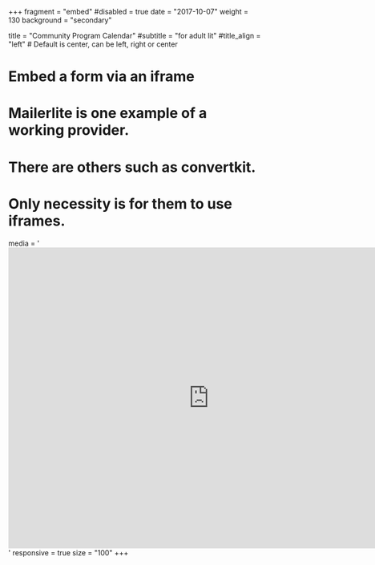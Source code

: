 +++
fragment = "embed"
#disabled = true
date = "2017-10-07"
weight = 130
background = "secondary"

title = "Community Program Calendar"
#subtitle = "for adult lit"
#title_align = "left" # Default is center, can be left, right or center

# Embed a form via an iframe
# Mailerlite is one example of a working provider.
# There are others such as convertkit.
# Only necessity is for them to use iframes.
media = '<iframe src="https://calendar.google.com/calendar/embed?height=600&amp;wkst=1&amp;bgcolor=%235bcbf5&amp;ctz=America%2FToronto&amp;src=Y183YWgwZXVndDVscmhjNmlmNHFyOGUzbGVkMEBncm91cC5jYWxlbmRhci5nb29nbGUuY29t&amp;src=Y19hajR0bzZxZWtwMDBxdTk5YzRmYTlmYTBla0Bncm91cC5jYWxlbmRhci5nb29nbGUuY29t&amp;src=Y18wc21iYnNsbGdwMzAwc2YyYnA1aWl0dG41OEBncm91cC5jYWxlbmRhci5nb29nbGUuY29t&amp;src=Y19ubm9pYXIzZjZqOXYwbHU3ZmhnYXZjZzE2c0Bncm91cC5jYWxlbmRhci5nb29nbGUuY29t&amp;src=Y19wb2QxOTd0bXF2cjZxNDBkZHE2Y2tzdG1kNEBncm91cC5jYWxlbmRhci5nb29nbGUuY29t&amp;src=Y19nMDllaWRnNDU0YmdvbTdqNmpqajVqYTZsY0Bncm91cC5jYWxlbmRhci5nb29nbGUuY29t&amp;src=Y19jczlmOW01dnY0MzljNXZnaG0xcWJmbjlsOEBncm91cC5jYWxlbmRhci5nb29nbGUuY29t&amp;src=Y180cW9rMXI5a2hnbnViOGUxMTZqYThlNHNpZ0Bncm91cC5jYWxlbmRhci5nb29nbGUuY29t&amp;src=Y192ZTFqYWJxbTgxaHRkc3NtbXVvam5wa2V1a0Bncm91cC5jYWxlbmRhci5nb29nbGUuY29t&amp;src=Y190aTFmaGkxZTZzamNzNjB2cm51aW5zdXJtb0Bncm91cC5jYWxlbmRhci5nb29nbGUuY29t&amp;src=Y183dGxmNDBjM3F1ajMwNXNpZm5vM2x1YzVqNEBncm91cC5jYWxlbmRhci5nb29nbGUuY29t&amp;src=Y19kNzFyMzhpdHAzZmlpOG1vN2tuZ21oZ282OEBncm91cC5jYWxlbmRhci5nb29nbGUuY29t&amp;src=Y19jOGgxYzYxMzExZ2w0NzFocmNlMjRwYWo4MEBncm91cC5jYWxlbmRhci5nb29nbGUuY29t&amp;src=Y180MG4xc2FzdHNiZjMwM3RqdDA3a201dTQxNEBncm91cC5jYWxlbmRhci5nb29nbGUuY29t&amp;src=Y19idmU4MW1sYTE2N3R1ZGpraTg3dDVsNGVja0Bncm91cC5jYWxlbmRhci5nb29nbGUuY29t&amp;src=Y19jbWtydGkybDdtMDBlMWNqazlldHBhMThxMEBncm91cC5jYWxlbmRhci5nb29nbGUuY29t&amp;src=Y19vNm9yNmluc2Y2MjhpcnFocmc5YWhycnE2a0Bncm91cC5jYWxlbmRhci5nb29nbGUuY29t&amp;src=Y19hMDBhYTA1cnE2aWlnZWZzdDFvYnFmZTY0c0Bncm91cC5jYWxlbmRhci5nb29nbGUuY29t&amp;src=Y19iMTZwbTFkMXU3b2pxYzFsNW5zY2g3YWpoa0Bncm91cC5jYWxlbmRhci5nb29nbGUuY29t&amp;src=Y18ya2NvZjFzbW0xZWlibTAyZjM5MjdvbTRoZ0Bncm91cC5jYWxlbmRhci5nb29nbGUuY29t&amp;src=Y18wcDhwNGt0bDZlamxqMHZsdWZoazNrZ2ZwOEBncm91cC5jYWxlbmRhci5nb29nbGUuY29t&amp;src=Y183NGh1Nm0xcWQ2NDMyYjdiYXZkZHEwaGZxb0Bncm91cC5jYWxlbmRhci5nb29nbGUuY29t&amp;color=%23bcc5cc&amp;color=%2366cc00&amp;color=%23b3b3c8&amp;color=%237da9b8&amp;color=%23549ebc&amp;color=%230099cc&amp;color=%238297b2&amp;color=%2303a403&amp;color=%23228b22&amp;color=%230067cc&amp;color=%232f62be&amp;color=%234682b4&amp;color=%233d2ca4&amp;color=%23008000&amp;color=%230e37b4&amp;color=%237ccc00&amp;color=%2300c87b&amp;color=%230000cc&amp;color=%2362c962&amp;color=%232e8b57&amp;color=%236b8e23&amp;color=%23000080&amp;showTitle=0&amp;showPrint=0&amp;showTabs=0&amp;showTz=0&amp;title=Program%20Calendars%20ES%20and%20LBS" style="border-width:0" width="800" height="600" frameborder="0" scrolling="no"></iframe>'
responsive = true 
size = "100"
+++

